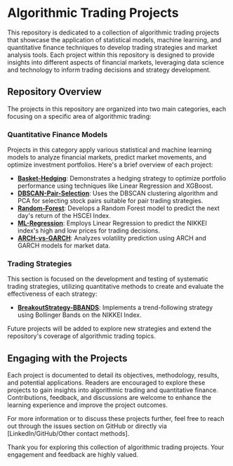 # Algorithmic Trading Projects

This repository is dedicated to a collection of algorithmic trading projects that showcase the application of statistical models, machine learning, and quantitative finance techniques to develop trading strategies and market analysis tools. Each project within this repository is designed to provide insights into different aspects of financial markets, leveraging data science and technology to inform trading decisions and strategy development.

## Repository Overview

The projects in this repository are organized into two main categories, each focusing on a specific area of algorithmic trading:

### Quantitative Finance Models

Projects in this category apply various statistical and machine learning models to analyze financial markets, predict market movements, and optimize investment portfolios. Here's a brief overview of each project:

- **[Basket-Hedging](/Quantitative-Finance-Models/Basket-Hedging)**: Demonstrates a hedging strategy to optimize portfolio performance using techniques like Linear Regression and XGBoost.
- **[DBSCAN-Pair-Selection](/Quantitative-Finance-Models/DBSCAN-Pair-Selection)**: Uses the DBSCAN clustering algorithm and PCA for selecting stock pairs suitable for pair trading strategies.
- **[Random-Forest](/Quantitative-Finance-Models/Random-Forest)**: Develops a Random Forest model to predict the next day's return of the HSCEI Index.
- **[ML-Regression](/Quantitative-Finance-Models/ML-Regression)**: Employs Linear Regression to predict the NIKKEI index's high and low prices for trading decisions.
- **[ARCH-vs-GARCH](/Quantitative-Finance-Models/ARCH-vs-GARCH)**: Analyzes volatility prediction using ARCH and GARCH models for market data.

### Trading Strategies

This section is focused on the development and testing of systematic trading strategies, utilizing quantitative methods to create and evaluate the effectiveness of each strategy:

- **[BreakoutStrategy-BBANDS](/Trading-Strategies/BreakoutStrategy-BBANDS)**: Implements a trend-following strategy using Bollinger Bands on the NIKKEI Index.

Future projects will be added to explore new strategies and extend the repository's coverage of algorithmic trading topics.

## Engaging with the Projects

Each project is documented to detail its objectives, methodology, results, and potential applications. Readers are encouraged to explore these projects to gain insights into algorithmic trading and quantitative finance. Contributions, feedback, and discussions are welcome to enhance the learning experience and improve the project outcomes.

For more information or to discuss these projects further, feel free to reach out through the issues section on GitHub or directly via [LinkedIn/GitHub/Other contact methods].

Thank you for exploring this collection of algorithmic trading projects. Your engagement and feedback are highly valued.
